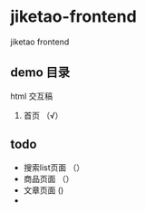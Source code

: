 # jiketao-frontend
jiketao frontend 


## demo  目录

html 交互稿

1. 首页 （√）

## todo 

- 搜索list页面 （）
- 商品页面 （）
- 文章页面  ()
- 
